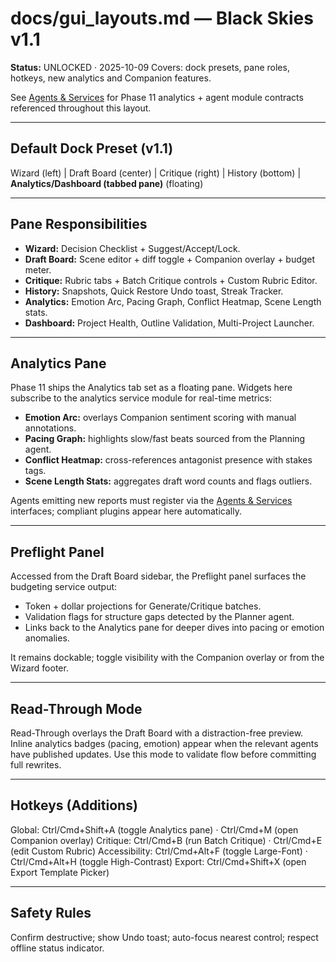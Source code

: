 # docs/gui_layouts.md — Black Skies v1.1
**Status:** UNLOCKED · 2025-10-09
Covers: dock presets, pane roles, hotkeys, new analytics and Companion features.

See [Agents & Services](./agents_and_services.md) for Phase 11 analytics + agent module contracts referenced throughout this layout.

---

## Default Dock Preset (v1.1)
Wizard (left) | Draft Board (center) | Critique (right) | History (bottom) | **Analytics/Dashboard (tabbed pane)** (floating)

---

## Pane Responsibilities
- **Wizard:** Decision Checklist + Suggest/Accept/Lock.
- **Draft Board:** Scene editor + diff toggle + Companion overlay + budget meter.
- **Critique:** Rubric tabs + Batch Critique controls + Custom Rubric Editor.
- **History:** Snapshots, Quick Restore Undo toast, Streak Tracker.
- **Analytics:** Emotion Arc, Pacing Graph, Conflict Heatmap, Scene Length stats.
- **Dashboard:** Project Health, Outline Validation, Multi-Project Launcher.

---

## Analytics Pane
Phase 11 ships the Analytics tab set as a floating pane. Widgets here subscribe to the analytics service module for real-time metrics:

- **Emotion Arc:** overlays Companion sentiment scoring with manual annotations.
- **Pacing Graph:** highlights slow/fast beats sourced from the Planning agent.
- **Conflict Heatmap:** cross-references antagonist presence with stakes tags.
- **Scene Length Stats:** aggregates draft word counts and flags outliers.

Agents emitting new reports must register via the [Agents & Services](./agents_and_services.md) interfaces; compliant plugins appear here automatically.

---

## Preflight Panel
Accessed from the Draft Board sidebar, the Preflight panel surfaces the budgeting service output:

- Token + dollar projections for Generate/Critique batches.
- Validation flags for structure gaps detected by the Planner agent.
- Links back to the Analytics pane for deeper dives into pacing or emotion anomalies.

It remains dockable; toggle visibility with the Companion overlay or from the Wizard footer.

---

## Read-Through Mode
Read-Through overlays the Draft Board with a distraction-free preview. Inline analytics badges (pacing, emotion) appear when the relevant agents have published updates. Use this mode to validate flow before committing full rewrites.

---

## Hotkeys (Additions)
Global: Ctrl/Cmd+Shift+A (toggle Analytics pane) · Ctrl/Cmd+M (open Companion overlay)
Critique: Ctrl/Cmd+B (run Batch Critique) · Ctrl/Cmd+E (edit Custom Rubric)
Accessibility: Ctrl/Cmd+Alt+F (toggle Large-Font) · Ctrl/Cmd+Alt+H (toggle High-Contrast)
Export: Ctrl/Cmd+Shift+X (open Export Template Picker)

---

## Safety Rules
Confirm destructive; show Undo toast; auto-focus nearest control; respect offline status indicator.
